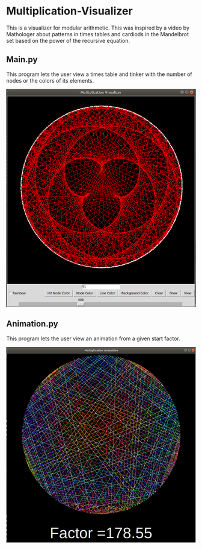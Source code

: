 # Multiplication-Visualizer  
This is a visualizer for modular arithmetic. This was inspired by a video by Mathologer about patterns in times tables and cardiods in the Mandelbrot set based on the power of the recursive equation.
## Main.py  
This program lets the user view a times table and tinker with the number of nodes or the colors of its elements.

![](https://github.com/WilliamAmbrozic/Multiplication-Visualizer/blob/master/Screenshots/red_img.png)

## Animation.py  
This program lets the user view an animation from a given start factor.

![](https://github.com/WilliamAmbrozic/Multiplication-Visualizer/blob/master/Screenshots/178.55.png)
